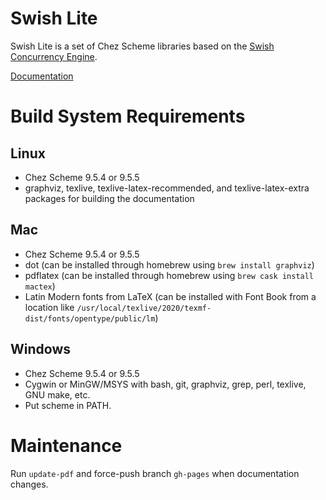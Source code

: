 # Swish Lite

Swish Lite is a set of Chez Scheme libraries based on the [Swish
Concurrency Engine](https://github.com/indigobio/swish).

[Documentation](https://indigobio.github.io/swish-lite/swish-lite.pdf)

# Build System Requirements

## Linux

- Chez Scheme 9.5.4 or 9.5.5
- graphviz, texlive, texlive-latex-recommended, and texlive-latex-extra packages for building the documentation

## Mac

- Chez Scheme 9.5.4 or 9.5.5
- dot (can be installed through homebrew using `brew install graphviz`)
- pdflatex (can be installed through homebrew using `brew cask install mactex`)
- Latin Modern fonts from LaTeX (can be installed with Font Book from a location like `/usr/local/texlive/2020/texmf-dist/fonts/opentype/public/lm`)

## Windows

- Chez Scheme 9.5.4 or 9.5.5
- Cygwin or MinGW/MSYS with bash, git, graphviz, grep, perl, texlive,
  GNU make, etc.
- Put scheme in PATH.

# Maintenance

Run `update-pdf` and force-push branch `gh-pages` when documentation changes.
